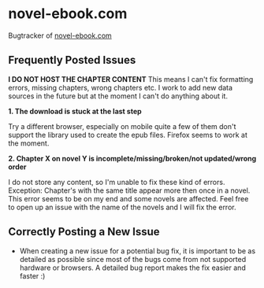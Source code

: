 # novel-ebook.com
Bugtracker of [novel-ebook.com](https://novel-ebook.com)

## Frequently Posted Issues

**I DO NOT HOST THE CHAPTER CONTENT**
This means I can't fix formatting errors, missing chapters, wrong chapters etc. I work to add new data sources in the future but at the moment I can't do anything about it.

**1. The download is stuck at the last step**

Try a different browser, especially on mobile quite a few of them don't support the library used to create the epub files. Firefox seems to work at the moment.

**2. Chapter X on novel Y is incomplete/missing/broken/not updated/wrong order**

I do not store any content, so I'm unable to fix these kind of errors.
Exception: Chapter's with the same title appear more then once in a novel. This error seems to be on my end and some novels are affected. Feel free to open up an issue with the name of the novels and I will fix the error.

## Correctly Posting a New Issue

- When creating a new issue for a potential bug fix, it is important to be as detailed as possible since most of the bugs come from not supported hardware or browsers. A detailed bug report makes the fix easier and faster :)


